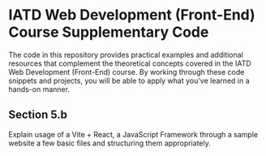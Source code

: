 # IATD Web Development (Front-End) Course Supplementary Code


The code in this repository provides practical examples and additional resources that complement the theoretical concepts covered in the IATD Web Development (Front-End) course. By working through these code snippets and projects, you will be able to apply what you've learned in a hands-on manner.

## Section 5.b

Explain usage of a Vite + React, a JavaScript Framework through a sample website  a few basic files and structuring them appropriately.